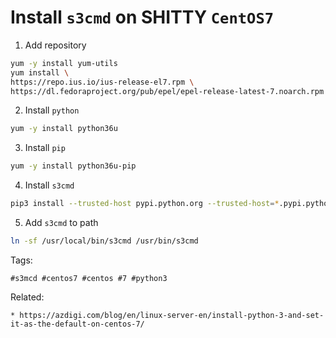 # Install `s3cmd` on SHITTY `CentOS7`

1. Add repository
```bash
yum -y install yum-utils 
yum install \
https://repo.ius.io/ius-release-el7.rpm \
https://dl.fedoraproject.org/pub/epel/epel-release-latest-7.noarch.rpm
```

2. Install `python`
```bash
yum -y install python36u
```

3. Install `pip`
```bash
yum -y install python36u-pip
```
4. Install `s3cmd`
```bash
pip3 install --trusted-host pypi.python.org --trusted-host=*.pypi.python.org --trusted-host=pypi.org --trusted-host=*.pypi.org s3cmd
```
5. Add `s3cmd` to path
```bash
ln -sf /usr/local/bin/s3cmd /usr/bin/s3cmd
```

Tags:
```
#s3mcd #centos7 #centos #7 #python3
```

Related:
```
* https://azdigi.com/blog/en/linux-server-en/install-python-3-and-set-it-as-the-default-on-centos-7/
```
